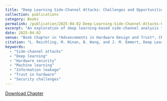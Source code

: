 ```yaml
---
title: "Deep Learning Side-Channel Attacks: Challenges and Opportunities"
collection: publications
category: Books
permalink: /publication/2025-04-02-Deep-Learning-Side-Channel-Attacks-Challenges-and-Opportunities/
excerpt: "An exploration of deep learning-based side-channel analysis techniques, highlighting key challenges and future directions in the context of hardware design and trust."
date: 2025-04-02
venue: "Book Chapter in *Advancements in Hardware Design and Trust*, CRC Press, ISBN: 9781032840420"
citation: "L. Reichling, M. Ninan, B. Wang, and J. M. Emmert, Deep Learning Side-Channel Attacks: Challenges and Opportunities, in *Advancements in Hardware Design and Trust*, CRC Press, 2025."
keywords: 
  - "Side-channel attacks"
  - "Deep learning"
  - "Hardware security"
  - "Machine learning"
  - "Information leakage"
  - "Trust in hardware"
  - "Security challenges"
---
```

[Download Chapter](https://ninanmm.github.io/files/book_chapter_boyang.pdf)
